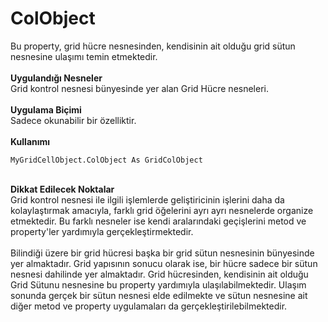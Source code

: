 # ColObject

Bu property, grid hücre nesnesinden, kendisinin ait olduğu grid sütun nesnesine ulaşımı temin etmektedir.\
\
**Uygulandığı Nesneler**\
Grid kontrol nesnesi bünyesinde yer alan Grid Hücre nesneleri.\
\
**Uygulama Biçimi**\
Sadece okunabilir bir özelliktir.\
\
**Kullanımı**

```
MyGridCellObject.ColObject As GridColObject
```

\
**Dikkat Edilecek Noktalar**\
Grid kontrol nesnesi ile ilgili işlemlerde geliştiricinin işlerini daha da kolaylaştırmak amacıyla, farklı grid öğelerini ayrı ayrı nesnelerde organize etmektedir. Bu farklı nesneler ise kendi aralarındaki geçişlerini metod ve property'ler yardımıyla gerçekleştirmektedir.\
\
Bilindiği üzere bir grid hücresi başka bir grid sütun nesnesinin bünyesinde yer almaktadır. Grid yapısının sonucu olarak ise, bir hücre sadece bir sütun nesnesi dahilinde yer almaktadır. Grid hücresinden, kendisinin ait olduğu Grid Sütunu nesnesine bu property yardımıyla ulaşılabilmektedir. Ulaşım sonunda gerçek bir sütun nesnesi elde edilmekte ve sütun nesnesine ait diğer metod ve property uygulamaları da gerçekleştirilebilmektedir.
